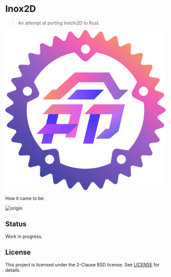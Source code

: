 # Inox2D

> An attempt at porting Inochi2D to Rust.

![logo](inox2d_logo.svg)

How it came to be:

![origin](https://i.imgur.com/ZrTegpF.png)

## Status

Work in progress.

## License

This project is licensed under the 2-Clause BSD license.
See [LICENSE](LICENSE) for details.